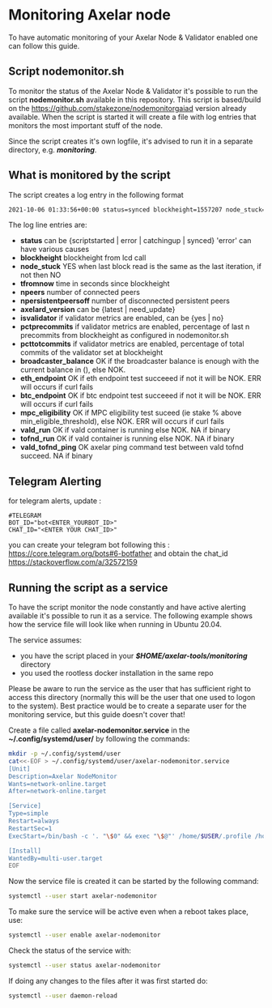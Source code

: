 # Monitoring Axelar node

To have automatic monitoring of your Axelar Node & Validator enabled one can follow this guide.

## Script nodemonitor.sh

To monitor the status of the Axelar Node & Validator it's possible to run the script **nodemonitor.sh** available in this repository.
This script is based/build on the <https://github.com/stakezone/nodemonitorgaiad> version already available.
When the script is started it will create a file with log entries that monitors the most important stuff of the node.

Since the script creates it's own logfile, it's advised to run it in a separate directory, e.g. **_monitoring_**.

## What is monitored by the script

The script creates a log entry in the following format

```bash
2021-10-06 01:33:56+00:00 status=synced blockheight=1557207 node_stuck=NO tfromnow=7 npeers=12 npersistentpeersoff=1 axelard_version=latest isvalidator=yes pctprecommits=1.00 pcttotcommits=1.0 broadcaster_balance=OK(50000) eth_endpoint=OK btc_endpoint=OK mpc_eligibility=OK vald_run=OK tofnd_run=OK vald_tofnd_ping=OK
```

The log line entries are:

* **status** can be {scriptstarted | error | catchingup | synced} 'error' can have various causes
* **blockheight** blockheight from lcd call
* **node_stuck** YES when last block read is the same as the last iteration, if not then NO
* **tfromnow** time in seconds since blockheight
* **npeers** number of connected peers
* **npersistentpeersoff** number of disconnected persistent peers
* **axelard_version** can be {latest | need_update}
* **isvalidator** if validator metrics are enabled, can be {yes | no}
* **pctprecommits** if validator metrics are enabled, percentage of last n precommits from blockheight as configured in nodemonitor.sh
* **pcttotcommits** if validator metrics are enabled, percentage of total commits of the validator set at blockheight
* **broadcaster_balance** OK if the broadcaster balance is enough with the current balance in (), else NOK.
* **eth_endpoint** OK if eth endpoint test succeeed if not it will be NOK. ERR will occurs if curl fails
* **btc_endpoint** OK if btc endpoint test succeeed if not it will be NOK. ERR will occurs if curl fails
* **mpc_eligibility** OK if MPC eligibility test suceed (ie stake % above min_eligible_threshold), else NOK. ERR will occurs if curl fails
* **vald_run** OK if vald container is running else NOK. NA if binary
* **tofnd_run** OK if vald container is running else NOK. NA if binary
* **vald_tofnd_ping** OK axelar ping command test between vald tofnd succeed. NA if binary

## Telegram Alerting

for telegram alerts, update :

```text
#TELEGRAM
BOT_ID="bot<ENTER_YOURBOT_ID>"
CHAT_ID="<ENTER YOUR CHAT_ID>"
```

you can create your telegram bot following this : <https://core.telegram.org/bots#6-botfather> and obtain the chat_id <https://stackoverflow.com/a/32572159>

## Running the script as a service

To have the script monitor the node constantly and have active alerting available it's possible to run it as a service.
The following example shows how the service file will look like when running in Ubuntu 20.04.

The service assumes:

* you have the script placed in your **_$HOME/axelar-tools/monitoring_** directory
* you used the rootless docker installation in the same repo

Please be aware to run the service as the user that has sufficient right to access this directory (normally this will be the user that one used to logon to the system). Best practice would be to create a separate user for the monitoring service, but this guide doesn't cover that!

Create a file called **axelar-nodemonitor.service** in the **~/.config/systemd/user/** by following the commands:

```bash
mkdir -p ~/.config/systemd/user
cat<<-EOF > ~/.config/systemd/user/axelar-nodemonitor.service
[Unit]
Description=Axelar NodeMonitor
Wants=network-online.target
After=network-online.target

[Service]
Type=simple
Restart=always
RestartSec=1
ExecStart=/bin/bash -c '. "\$0" && exec "\$@"' /home/$USER/.profile /home/$USER/axelar-tools/monitoring/nodemonitor.sh

[Install]
WantedBy=multi-user.target
EOF
```

Now the service file is created it can be started by the following command:

```bash
systemctl --user start axelar-nodemonitor
```

To make sure the service will be active even when a reboot takes place, use:

```bash
systemctl --user enable axelar-nodemonitor
```

Check the status of the service with:

```bash
systemctl --user status axelar-nodemonitor
```

If doing any changes to the files after it was first started do:

```bash
systemctl --user daemon-reload
```
